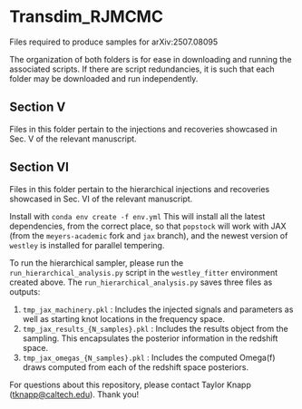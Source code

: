 # Transdim_RJMCMC
Files required to produce samples for arXiv:2507.08095

The organization of both folders is for ease in downloading and running the associated scripts. If there are script redundancies, it is such that each folder may be downloaded and run independently. 

## Section V

Files in this folder pertain to the injections and recoveries showcased in Sec. V of the relevant manuscript. 

## Section VI

Files in this folder pertain to the hierarchical injections and recoveries showcased in Sec. VI of the relevant manuscript.

Install with `conda env create -f env.yml` This will install all the latest dependencies, from the correct place, so that `popstock` will work with JAX (from the `meyers-academic` fork and `jax` branch), and the newest version of `westley` is installed for parallel tempering.

To run the hierarchical sampler, please run the `run_hierarchical_analysis.py` script in the `westley_fitter` environment created above. The `run_hierarchical_analysis.py` saves three files as outputs: 
1. `tmp_jax_machinery.pkl` : Includes the injected signals and parameters as well as starting knot locations in the frequency space.
2. `tmp_jax_results_{N_samples}.pkl` : Includes the results object from the sampling. This encapsulates the posterior information in the redshift space.
3. `tmp_jax_omegas_{N_samples}.pkl` : Includes the computed Omega(f) draws computed from each of the redshift space posteriors. 


For questions about this repository, please contact Taylor Knapp (tknapp@caltech.edu). Thank you!
